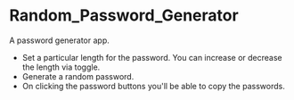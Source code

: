 # Random_Password_Generator
A password generator app.
- Set a particular length for the password. You can increase or decrease the length via toggle.
- Generate a random password.
- On clicking the password buttons you'll be able to copy the passwords.


